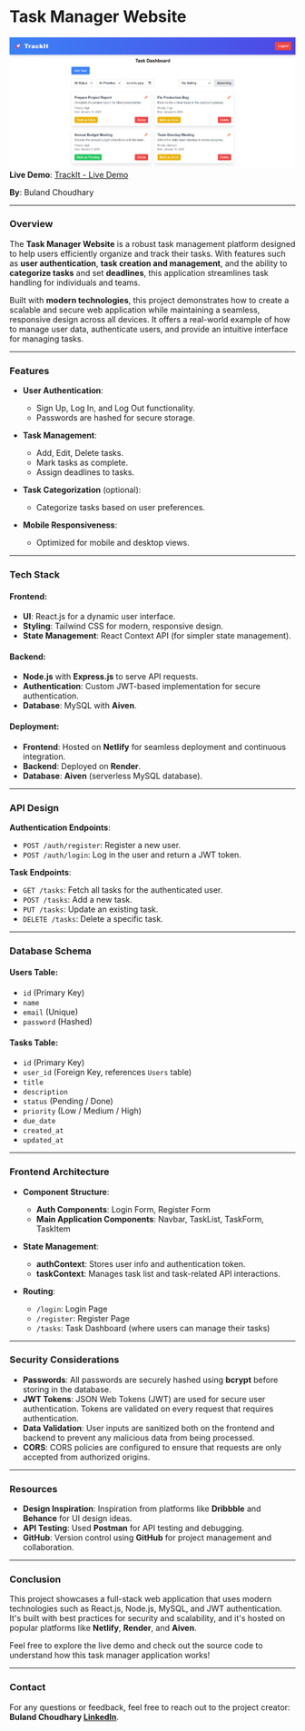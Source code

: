 
# Task Manager Website
![Website Screenshot](/Images/SiteSS.png)
**Live Demo**: [TrackIt - Live Demo](https://trackitbybuland.netlify.app/)

**By**: Buland Choudhary

---

### Overview


The **Task Manager Website** is a robust task management platform designed to help users efficiently organize and track their tasks. With features such as **user authentication**, **task creation and management**, and the ability to **categorize tasks** and set **deadlines**, this application streamlines task handling for individuals and teams.

Built with **modern technologies**, this project demonstrates how to create a scalable and secure web application while maintaining a seamless, responsive design across all devices. It offers a real-world example of how to manage user data, authenticate users, and provide an intuitive interface for managing tasks.

---

### Features

- **User Authentication**: 
  - Sign Up, Log In, and Log Out functionality.
  - Passwords are hashed for secure storage.
  
- **Task Management**: 
  - Add, Edit, Delete tasks.
  - Mark tasks as complete.
  - Assign deadlines to tasks.
  
- **Task Categorization** (optional): 
  - Categorize tasks based on user preferences.
  
- **Mobile Responsiveness**: 
  - Optimized for mobile and desktop views.

---

### Tech Stack

#### **Frontend**:
- **UI**: React.js for a dynamic user interface.
- **Styling**: Tailwind CSS for modern, responsive design.
- **State Management**: React Context API (for simpler state management).
  
#### **Backend**:
- **Node.js** with **Express.js** to serve API requests.
- **Authentication**: Custom JWT-based implementation for secure authentication.
- **Database**: MySQL with **Aiven**.

#### **Deployment**:
- **Frontend**: Hosted on **Netlify** for seamless deployment and continuous integration.
- **Backend**: Deployed on **Render**.
- **Database**: **Aiven** (serverless MySQL database).

---

### API Design

**Authentication Endpoints**:
- `POST /auth/register`: Register a new user.
- `POST /auth/login`: Log in the user and return a JWT token.

**Task Endpoints**:
- `GET /tasks`: Fetch all tasks for the authenticated user.
- `POST /tasks`: Add a new task.
- `PUT /tasks`: Update an existing task.
- `DELETE /tasks`: Delete a specific task.

---

### Database Schema

#### **Users Table**:
- `id` (Primary Key)
- `name`
- `email` (Unique)
- `password` (Hashed)

#### **Tasks Table**:
- `id` (Primary Key)
- `user_id` (Foreign Key, references `Users` table)
- `title`
- `description`
- `status` (Pending / Done)
- `priority` (Low / Medium / High)
- `due_date`
- `created_at`
- `updated_at`

---

### Frontend Architecture

- **Component Structure**:
  - **Auth Components**: Login Form, Register Form
  - **Main Application Components**: Navbar, TaskList, TaskForm, TaskItem

- **State Management**:
  - **authContext**: Stores user info and authentication token.
  - **taskContext**: Manages task list and task-related API interactions.

- **Routing**: 
  - `/login`: Login Page
  - `/register`: Register Page
  - `/tasks`: Task Dashboard (where users can manage their tasks)

---

### Security Considerations

- **Passwords**: All passwords are securely hashed using **bcrypt** before storing in the database.
- **JWT Tokens**: JSON Web Tokens (JWT) are used for secure user authentication. Tokens are validated on every request that requires authentication.
- **Data Validation**: User inputs are sanitized both on the frontend and backend to prevent any malicious data from being processed.
- **CORS**: CORS policies are configured to ensure that requests are only accepted from authorized origins.

---

### Resources

- **Design Inspiration**: Inspiration from platforms like **Dribbble** and **Behance** for UI design ideas.
- **API Testing**: Used **Postman** for API testing and debugging.
- **GitHub**: Version control using **GitHub** for project management and collaboration.

---

### Conclusion

This project showcases a full-stack web application that uses modern technologies such as React.js, Node.js, MySQL, and JWT authentication. It's built with best practices for security and scalability, and it's hosted on popular platforms like **Netlify**, **Render**, and **Aiven**. 

Feel free to explore the live demo and check out the source code to understand how this task manager application works!

--- 

### Contact

For any questions or feedback, feel free to reach out to the project creator: **Buland Choudhary [LinkedIn](https://linkedin.com/in/buland-choudhary)**. 
